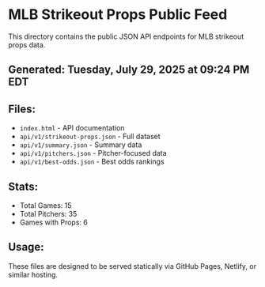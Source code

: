 # MLB Strikeout Props Public Feed

This directory contains the public JSON API endpoints for MLB strikeout props data.

## Generated: Tuesday, July 29, 2025 at 09:24 PM EDT

## Files:
- `index.html` - API documentation
- `api/v1/strikeout-props.json` - Full dataset
- `api/v1/summary.json` - Summary data
- `api/v1/pitchers.json` - Pitcher-focused data  
- `api/v1/best-odds.json` - Best odds rankings

## Stats:
- Total Games: 15
- Total Pitchers: 35
- Games with Props: 6

## Usage:
These files are designed to be served statically via GitHub Pages, Netlify, or similar hosting.
